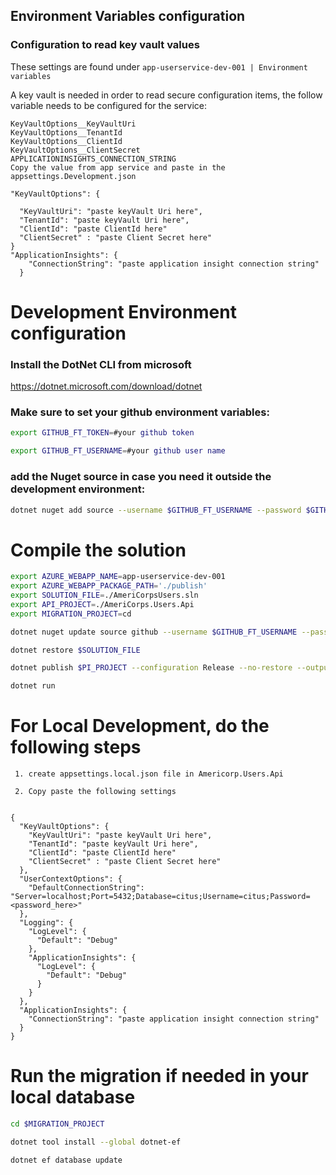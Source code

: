 
## Environment Variables configuration

### Configuration to read key vault values

These settings are found under `app-userservice-dev-001 | Environment variables`

A key vault is needed in order to read secure configuration items, the follow variable needs to be configured for the service:

```
KeyVaultOptions__KeyVaultUri
KeyVaultOptions__TenantId
KeyVaultOptions__ClientId
KeyVaultOptions__ClientSecret
APPLICATIONINSIGHTS_CONNECTION_STRING
Copy the value from app service and paste in the appsettings.Development.json

"KeyVaultOptions": {

  "KeyVaultUri": "paste keyVault Uri here",
  "TenantId": "paste keyVault Uri here",
  "ClientId": "paste ClientId here"
  "ClientSecret" : "paste Client Secret here"
}
"ApplicationInsights": {
    "ConnectionString": "paste application insight connection string"
  }

```

# Development Environment configuration
### Install the DotNet CLI from microsoft

https://dotnet.microsoft.com/download/dotnet

### Make sure to set your github environment variables:

```sh
export GITHUB_FT_TOKEN=#your github token
```
```sh
export GITHUB_FT_USERNAME=#your github user name
```

### add the Nuget source in case you need it outside the development environment:
```sh
dotnet nuget add source --username $GITHUB_FT_USERNAME --password $GITHUB_FT_TOKEN --store-password-in-clear-text --name github "https://nuget.pkg.github.com/free-alliance/index.json"
```


# Compile the solution

```sh
export AZURE_WEBAPP_NAME=app-userservice-dev-001
export AZURE_WEBAPP_PACKAGE_PATH='./publish'
export SOLUTION_FILE=./AmeriCorpsUsers.sln
export API_PROJECT=./AmeriCorps.Users.Api
export MIGRATION_PROJECT=cd 
```

```sh
dotnet nuget update source github --username $GITHUB_FT_USERNAME --password $GITHUB_FT_TOKEN --store-password-in-clear-text

dotnet restore $SOLUTION_FILE

dotnet publish $PI_PROJECT --configuration Release --no-restore --output $AZURE_WEBAPP_PACKAGE_PATH

dotnet run
```



# For Local Development, do the following steps

     1. create appsettings.local.json file in Americorp.Users.Api

     2. Copy paste the following settings


```

{
  "KeyVaultOptions": {
    "KeyVaultUri": "paste keyVault Uri here",
    "TenantId": "paste keyVault Uri here",
    "ClientId": "paste ClientId here"
    "ClientSecret" : "paste Client Secret here"
  },
  "UserContextOptions": {
    "DefaultConnectionString": "Server=localhost;Port=5432;Database=citus;Username=citus;Password=<password_here>"
  },
  "Logging": {
    "LogLevel": {
      "Default": "Debug"
    },
    "ApplicationInsights": {
      "LogLevel": {
        "Default": "Debug"
      }
    }
  },
  "ApplicationInsights": {
    "ConnectionString": "paste application insight connection string"
  }
}

```

# Run the migration if needed in your local database

```sh
cd $MIGRATION_PROJECT

dotnet tool install --global dotnet-ef

dotnet ef database update 
```